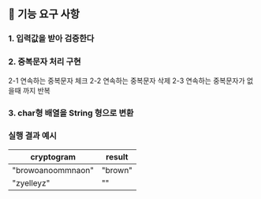 ## 🚀 기능 요구 사항

### 1. 입력값을 받아 검증한다
### 2. 중복문자 처리 구현 
2-1 연속하는 중복문자 체크
2-2 연속하는 중복문자 삭제
2-3 연속하는 중복문자가 없을때 까지 반복

### 3. char형 배열을 String 형으로 변환 

### 실행 결과 예시

| cryptogram | result |
| --- | --- |
| "browoanoommnaon" | "brown" |
| "zyelleyz" | "" |
